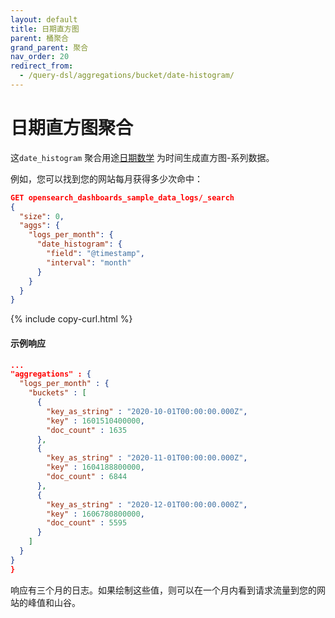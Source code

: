 ```yaml
---
layout: default
title: 日期直方图
parent: 桶聚合
grand_parent: 聚合
nav_order: 20
redirect_from:
  - /query-dsl/aggregations/bucket/date-histogram/
---
```


# 日期直方图聚合

这`date_histogram` 聚合用途[日期数学]({{site.url}}{{site.baseurl}}/opensearch/supported-field-types/date/#date-math) 为时间生成直方图-系列数据。

例如，您可以找到您的网站每月获得多少次命中：

```json
GET opensearch_dashboards_sample_data_logs/_search
{
  "size": 0,
  "aggs": {
    "logs_per_month": {
      "date_histogram": {
        "field": "@timestamp",
        "interval": "month"
      }
    }
  }
}
```
{% include copy-curl.html %}

#### 示例响应

```json
...
"aggregations" : {
  "logs_per_month" : {
    "buckets" : [
      {
        "key_as_string" : "2020-10-01T00:00:00.000Z",
        "key" : 1601510400000,
        "doc_count" : 1635
      },
      {
        "key_as_string" : "2020-11-01T00:00:00.000Z",
        "key" : 1604188800000,
        "doc_count" : 6844
      },
      {
        "key_as_string" : "2020-12-01T00:00:00.000Z",
        "key" : 1606780800000,
        "doc_count" : 5595
      }
    ]
  }
}
}
```

响应有三个月的日志。如果绘制这些值，则可以在一个月内看到请求流量到您的网站的峰值和山谷。

